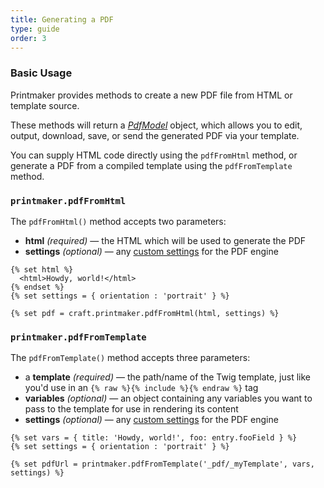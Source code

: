 ```yaml
---
title: Generating a PDF
type: guide
order: 3
---
```


### Basic Usage

Printmaker provides methods to create a new PDF file from HTML or template source.

These methods will return a *[PdfModel](/guide/working-with-pdfs.html)* object, which allows you to edit, output, download, save, or send the generated PDF via your template.

You can supply HTML code directly using the `pdfFromHtml` method, or generate a PDF from a compiled template using the `pdfFromTemplate` method.


### `printmaker.pdfFromHtml`

The `pdfFromHtml()` method accepts two parameters:

* **html** _(required)_ &mdash; the HTML which will be used to generate the PDF
* **settings** _(optional)_ &mdash; any [custom settings](/guide/customizing-generated-pdfs.html#Instance-Specific-Parameters) for the PDF engine

```twig
{% set html %}
  <html>Howdy, world!</html>
{% endset %}
{% set settings = { orientation : 'portrait' } %}
 
{% set pdf = craft.printmaker.pdfFromHtml(html, settings) %}
```

### `printmaker.pdfFromTemplate`

The `pdfFromTemplate()` method accepts three parameters:

- a **template** _(required)_ &mdash; the path/name of the Twig template, just like you'd use in an `{% raw %}{% include %}{% endraw %}` tag
- **variables** _(optional)_ &mdash; an object containing any variables you want to pass to the template for use in rendering its content
- **settings** _(optional)_ &mdash; any [custom settings](/guide/customizing-generated-pdfs.html#Instance-Specific-Parameters) for the PDF engine

```twig
{% set vars = { title: 'Howdy, world!', foo: entry.fooField } %}
{% set settings = { orientation : 'portrait' } %}
 
{% set pdfUrl = printmaker.pdfFromTemplate('_pdf/_myTemplate', vars, settings) %}
```
